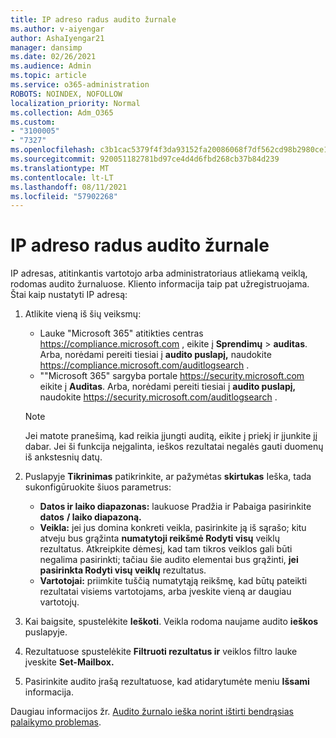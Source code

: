 ```yaml
---
title: IP adreso radus audito žurnale
ms.author: v-aiyengar
author: AshaIyengar21
manager: dansimp
ms.date: 02/26/2021
ms.audience: Admin
ms.topic: article
ms.service: o365-administration
ROBOTS: NOINDEX, NOFOLLOW
localization_priority: Normal
ms.collection: Adm_O365
ms.custom:
- "3100005"
- "7327"
ms.openlocfilehash: c3b1cac5379f4f3da93152fa20086068f7df562cd98b2980ce1b4280e0aa6d5f
ms.sourcegitcommit: 920051182781bd97ce4d4d6fbd268cb37b84d239
ms.translationtype: MT
ms.contentlocale: lt-LT
ms.lasthandoff: 08/11/2021
ms.locfileid: "57902268"
---
```

# <a name="find-the-ip-address-in-audit-log"></a>IP adreso radus audito žurnale

IP adresas, atitinkantis vartotojo arba administratoriaus atliekamą veiklą, rodomas audito žurnaluose. Kliento informacija taip pat užregistruojama. Štai kaip nustatyti IP adresą:

1. Atlikite vieną iš šių veiksmų:
   - Lauke "Microsoft 365" atitikties centras <https://compliance.microsoft.com> , eikite į **Sprendimų** \> **auditas**. Arba, norėdami pereiti tiesiai į **audito puslapį,** naudokite <https://compliance.microsoft.com/auditlogsearch> .
   - ""Microsoft 365" sargyba portale <https://security.microsoft.com> eikite į **Auditas**. Arba, norėdami pereiti tiesiai į **audito puslapį,** naudokite <https://security.microsoft.com/auditlogsearch> .

    > [!NOTE]
    > Jei matote pranešimą, kad reikia įjungti auditą, eikite į priekį ir įjunkite jį dabar. Jei ši funkcija neįgalinta, ieškos rezultatai negalės gauti duomenų iš ankstesnių datų.

2. Puslapyje **Tikrinimas** patikrinkite, ar pažymėtas **skirtukas** Ieška, tada sukonfigūruokite šiuos parametrus:
   - **Datos ir laiko diapazonas:** laukuose Pradžia ir Pabaiga pasirinkite **datos** **/ laiko diapazoną.**
   - **Veikla:** jei jus domina konkreti veikla, pasirinkite ją iš sąrašo; kitu atveju bus grąžinta **numatytoji reikšmė Rodyti visų** veiklų rezultatus. Atkreipkite dėmesį, kad tam tikros veiklos gali būti negalima pasirinkti; tačiau šie audito elementai bus grąžinti, **jei pasirinkta Rodyti visų veiklų** rezultatus.
   - **Vartotojai:** priimkite tuščią numatytąją reikšmę, kad būtų pateikti rezultatai visiems vartotojams, arba įveskite vieną ar daugiau vartotojų.

3. Kai baigsite, spustelėkite **Ieškoti**. Veikla rodoma naujame audito **ieškos** puslapyje.

4. Rezultatuose spustelėkite **Filtruoti rezultatus ir** veiklos filtro lauke įveskite **Set-Mailbox.**

5. Pasirinkite audito įrašą rezultatuose, kad atidarytumėte meniu **Išsami** informacija.

Daugiau informacijos žr. [Audito žurnalo ieška norint ištirti bendrąsias palaikymo problemas](https://docs.microsoft.com/microsoft-365/compliance/auditing-troubleshooting-scenarios).
